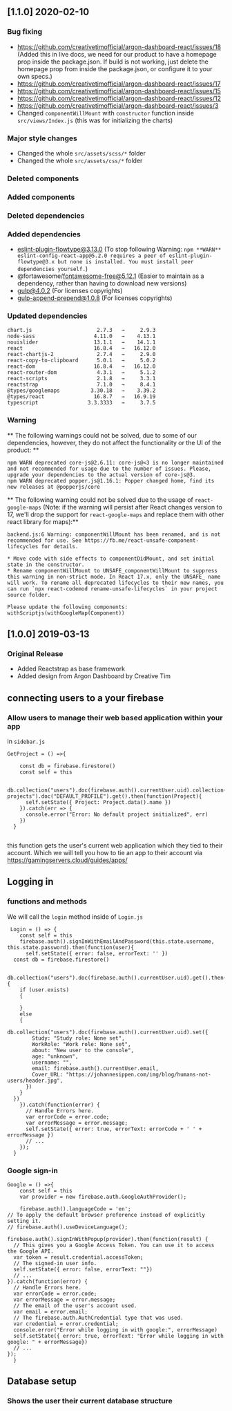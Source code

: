 ## [1.1.0] 2020-02-10
### Bug fixing
- https://github.com/creativetimofficial/argon-dashboard-react/issues/18 (Added this in live docs, we need for our product to have a homepage prop inside the package.json. If build is not working, just delete the homepage prop from inside the package.json, or configure it to your own specs.)
- https://github.com/creativetimofficial/argon-dashboard-react/issues/17
- https://github.com/creativetimofficial/argon-dashboard-react/issues/15
- https://github.com/creativetimofficial/argon-dashboard-react/issues/12
- https://github.com/creativetimofficial/argon-dashboard-react/issues/3
- Changed `componentWillMount` with `constructor` function inside `src/views/Index.js` (this was for initializing the charts)
### Major style changes
- Changed the whole `src/assets/scss/*` folder
- Changed the whole `src/assets/css/*` folder
### Deleted components
### Added components
### Deleted dependencies
### Added dependencies
+ eslint-plugin-flowtype@3.13.0 (To stop following Warning: `npm **WARN** eslint-config-react-app@5.2.0 requires a peer of eslint-plugin-flowtype@3.x but none is installed. You must install peer dependencies yourself.`)
+ @fortawesome/fontawesome-free@5.12.1 (Easier to maintain as a dependency, rather than having to download new versions)
+ gulp@4.0.2 (For licenses copyrights)
+ gulp-append-prepend@1.0.8 (For licenses copyrights)
### Updated dependencies
```
chart.js                     2.7.3   →     2.9.3
node-sass                   4.11.0   →    4.13.1
nouislider                  13.1.1   →    14.1.1
react                       16.8.4   →   16.12.0
react-chartjs-2              2.7.4   →     2.9.0
react-copy-to-clipboard      5.0.1   →     5.0.2
react-dom                   16.8.4   →   16.12.0
react-router-dom             4.3.1   →     5.1.2
react-scripts                2.1.8   →     3.3.1
reactstrap                   7.1.0   →     8.4.1
@types/googlemaps          3.30.18   →    3.39.2
@types/react                16.8.7   →   16.9.19
typescript                3.3.3333   →     3.7.5
```
### Warning
** The following warnings could not be solved, due to some of our dependencies, however, they do not affect the functionality or the UI of the product: **
```
npm WARN deprecated core-js@2.6.11: core-js@<3 is no longer maintained and not recommended for usage due to the number of issues. Please, upgrade your dependencies to the actual version of core-js@3.
npm WARN deprecated popper.js@1.16.1: Popper changed home, find its new releases at @popperjs/core
```
** The following warning could not be solved due to the usage of `react-google-maps` (Note: if the warning will persist after React changes version to 17, we'll drop the support for `react-google-maps` and replace them with other react library for maps):**
```
backend.js:6 Warning: componentWillMount has been renamed, and is not recommended for use. See https://fb.me/react-unsafe-component-lifecycles for details.

* Move code with side effects to componentDidMount, and set initial state in the constructor.
* Rename componentWillMount to UNSAFE_componentWillMount to suppress this warning in non-strict mode. In React 17.x, only the UNSAFE_ name will work. To rename all deprecated lifecycles to their new names, you can run `npx react-codemod rename-unsafe-lifecycles` in your project source folder.

Please update the following components: withScriptjs(withGoogleMap(Component))
```

## [1.0.0] 2019-03-13
### Original Release
- Added Reactstrap as base framework
- Added design from Argon Dashboard by Creative Tim


## connecting users to a your firebase
### Allow users to manage their web based application within your app

in `sidebar.js`

```
GetProject = () =>{ 

    const db = firebase.firestore()
    const self = this

    db.collection("users").doc(firebase.auth().currentUser.uid).collection("console-projects").doc("DEFAULT_PROFILE").get().then(function(Project){
      self.setState({ Project: Project.data().name })
    }).catch(err => {
      console.error("Error: No default project initialized", err)
    })
  }
  
  ```

this function gets the user's current web application which they tied to their account. Which we will tell you how to tie an app to their account via https://gamingservers.cloud/guides/apps/

## Logging in
### functions and methods

We will call the `login` method inside of `Login.js`

```
 Login = () => {
    const self = this
    firebase.auth().signInWithEmailAndPassword(this.state.username, this.state.password).then(function(user){      
      self.setState({ error: false, errorText: '' })
  const db = firebase.firestore()

  db.collection("users").doc(firebase.auth().currentUser.uid).get().then(function(user){
    if (user.exists)
    {

    }
    else
    {
      db.collection("users").doc(firebase.auth().currentUser.uid).set({        
        Study: "Study role: None set",
        WorkRole: "Work role: None set",
        about: "New user to the console",
        age: "unknown",
        username: "",
        email: firebase.auth().currentUser.email,
        Cover_URL: "https://johannesippen.com/img/blog/humans-not-users/header.jpg",
      })
    }
  })
    }).catch(function(error) {
      // Handle Errors here.
      var errorCode = error.code;
      var errorMessage = error.message;
      self.setState({ error: true, errorText: errorCode + ' ' + errorMessage })
      // ...
    });
  }

```
### Google sign-in

```
Google = () =>{
    const self = this
    var provider = new firebase.auth.GoogleAuthProvider();

    firebase.auth().languageCode = 'en';
// To apply the default browser preference instead of explicitly setting it.
// firebase.auth().useDeviceLanguage();

firebase.auth().signInWithPopup(provider).then(function(result) {
  // This gives you a Google Access Token. You can use it to access the Google API.
  var token = result.credential.accessToken;
  // The signed-in user info.
  self.setState({ error: false, errorText: ""})
  // ...
}).catch(function(error) {
  // Handle Errors here.
  var errorCode = error.code;
  var errorMessage = error.message;
  // The email of the user's account used.
  var email = error.email;
  // The firebase.auth.AuthCredential type that was used.
  var credential = error.credential;
  console.error("Error while logging in with google:", errorMessage)
  self.setState({ error: true, errorText: "Error while logging in with google: " + errorMessage})
  // ...
});
  }
```

## Database setup
### Shows the user their current database structure
